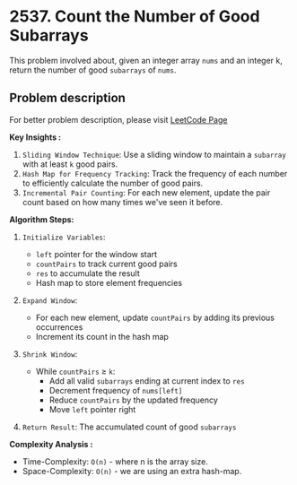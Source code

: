 # 2537. Count the Number of Good Subarrays

This problem involved about, given an integer array `nums` and an integer k, return the number of good `subarrays` of `nums`.

## Problem description

For better problem description, please visit [LeetCode Page](https://leetcode.com/problems/count-the-number-of-good-subarrays/description)

**Key Insights :**<br/>

1. `Sliding Window Technique`: Use a sliding window to maintain a `subarray` with at least `k` good pairs.
2. `Hash Map for Frequency Tracking`: Track the frequency of each number to efficiently calculate the number of good pairs.
3. `Incremental Pair Counting`: For each new element, update the pair count based on how many times we've seen it before.

**Algorithm Steps:**<br/>

1. `Initialize Variables`:

    - `left` pointer for the window start
    - `countPairs` to track current good pairs
    - `res` to accumulate the result
    - Hash map to store element frequencies

2. `Expand Window`:

    - For each new element, update `countPairs` by adding its previous occurrences
    - Increment its count in the hash map

3. `Shrink Window`:

    - While `countPairs` ≥ `k`:
        - Add all valid `subarrays` ending at current index to `res`
        - Decrement frequency of `nums[left]`
        - Reduce `countPairs` by the updated frequency
        - Move `left` pointer right

4. `Return Result`: The accumulated count of good `subarrays`

**Complexity Analysis :**<br/>

-   Time-Complexity: `O(n)` - where n is the array size.
-   Space-Complexity: `O(n)` - we are using an extra hash-map.
